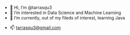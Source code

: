 - 👋 Hi, I’m @tarrasqu3
- 👀 I’m interested in Data Science and Machine Learning
- 🌱 I’m currently, out of my fileds of interest, learning Java
<!-- - 💞️ I’m looking to collaborate on a solid project related to deep learning -->
- 📫 tarrasqu3@gmail.com

<!---
tarrasque/tarrasque is a ✨ special ✨ repository because its `README.md` (this file) appears on your GitHub profile.
You can click the Preview link to take a look at your changes.
--->
